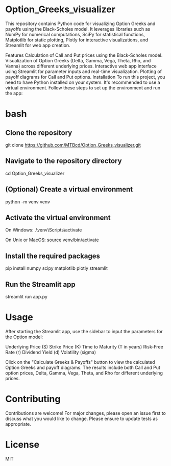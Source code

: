 # Option_Greeks_visualizer

This repository contains Python code for visualizing Option Greeks and payoffs using the Black-Scholes model. It leverages libraries such as NumPy for numerical computations, SciPy for statistical functions, Matplotlib for static plotting, Plotly for interactive visualizations, and Streamlit for web app creation.

Features
Calculation of Call and Put prices using the Black-Scholes model.
Visualization of Option Greeks (Delta, Gamma, Vega, Theta, Rho, and Vanna) across different underlying prices.
Interactive web app interface using Streamlit for parameter inputs and real-time visualization.
Plotting of payoff diagrams for Call and Put options.
Installation
To run this project, you need to have Python installed on your system. It's recommended to use a virtual environment. Follow these steps to set up the environment and run the app:

# bash

## Clone the repository
git clone https://github.com/MTBcd/Option_Greeks_visualizer.git

## Navigate to the repository directory
cd Option_Greeks_visualizer

## (Optional) Create a virtual environment
python -m venv venv

## Activate the virtual environment
On Windows:
.\venv\Scripts\activate

On Unix or MacOS:
source venv/bin/activate

## Install the required packages
pip install numpy scipy matplotlib plotly streamlit

## Run the Streamlit app
streamlit run app.py

# Usage
After starting the Streamlit app, use the sidebar to input the parameters for the Option model:

Underlying Price (S)
Strike Price (K)
Time to Maturity (T in years)
Risk-Free Rate (r)
Dividend Yield (d)
Volatility (sigma)

Click on the "Calculate Greeks & Payoffs" button to view the calculated Option Greeks and payoff diagrams. The results include both Call and Put option prices, Delta, Gamma, Vega, Theta, and Rho for different underlying prices.

# Contributing
Contributions are welcome! For major changes, please open an issue first to discuss what you would like to change. Please ensure to update tests as appropriate.

# License
MIT
